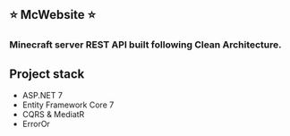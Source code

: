 ## :star: McWebsite :star:
### Minecraft server REST API built following Clean Architecture.

## Project stack

+ ASP.NET 7
+ Entity Framework Core 7
+ CQRS & MediatR
+ ErrorOr


